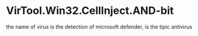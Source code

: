 # VirTool.Win32.CellInject.AND-bit
the name of virus is the detection of microsoft defender, is the tipic antivirus
